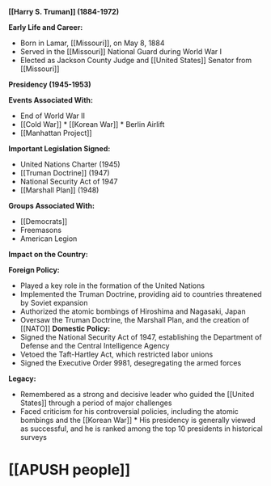 **[[Harry S. Truman]] (1884-1972)**

**Early Life and Career:**
* Born in Lamar, [[Missouri]], on May 8, 1884
* Served in the [[Missouri]] National Guard during World War I
* Elected as Jackson County Judge and [[United States]] Senator from [[Missouri]]

**Presidency (1945-1953)**

**Events Associated With:**
* End of World War II
* [[Cold War]] * [[Korean War]] * Berlin Airlift
* [[Manhattan Project]]

**Important Legislation Signed:**
* United Nations Charter (1945)
* [[Truman Doctrine]] (1947)
* National Security Act of 1947
* [[Marshall Plan]] (1948)

**Groups Associated With:**
* [[Democrats]]
* Freemasons
* American Legion

**Impact on the Country:**

**Foreign Policy:**
* Played a key role in the formation of the United Nations
* Implemented the Truman Doctrine, providing aid to countries threatened by Soviet expansion
* Authorized the atomic bombings of Hiroshima and Nagasaki, Japan
* Oversaw the Truman Doctrine, the Marshall Plan, and the creation of [[NATO]] 
**Domestic Policy:**
* Signed the National Security Act of 1947, establishing the Department of Defense and the Central Intelligence Agency
* Vetoed the Taft-Hartley Act, which restricted labor unions
* Signed the Executive Order 9981, desegregating the armed forces

**Legacy:**
* Remembered as a strong and decisive leader who guided the [[United States]] through a period of major challenges
* Faced criticism for his controversial policies, including the atomic bombings and the [[Korean War]] * His presidency is generally viewed as successful, and he is ranked among the top 10 presidents in historical surveys
# [[APUSH people]]